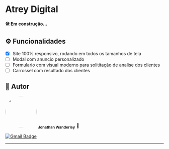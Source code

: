 # Atrey Digital

#### 🛠 Em construção...

## ⚙️ Funcionalidades

- [x] Site 100% responsivo, rodando em todos os tamanhos de tela
- [ ] Modal com anuncio personalizado
- [ ] Formulario com visual moderno para solititação de analise dos clientes
- [ ] Carrossel com resultado dos clientes

## 🦸 Autor


 <img style="border-radius: 50%;" src="https://avatars.githubusercontent.com/u/97256161?v=4" width="100px;" alt=""/>
 <sub><b>Jonathan Wanderley</b></sub> 🚀

[![Gmail Badge](https://img.shields.io/badge/-jonathan.wpc@gmail.com-c14438?style=flat-square&logo=Gmail&logoColor=white&link=mailto:jonathan.wpc@gmail.com)](mailto:jonathan.wpc@gmail.com)

---
